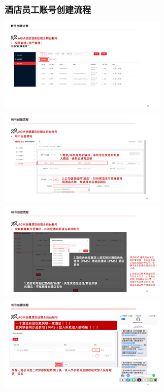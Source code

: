 # 酒店员工账号创建流程

![](../../../.gitbook/assets/image%20%28226%29.png)

  


![](../../../.gitbook/assets/image%20%28326%29.png)

  


![](../../../.gitbook/assets/image%20%28252%29.png)

  


![](../../../.gitbook/assets/image%20%28345%29.png)

  


  


